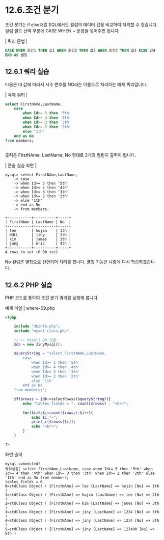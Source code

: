 # 12.6.조건 분기 
조건 분기는 if else처럼 SQL에서도 컬럼의 데이터 값을 비교하여 처리할 수 있습니다. 컬럼 필드 선택 부분에 CASE WHEN ~ 문장을 넣어주면 됩니다.  

| 쿼리 문법 | 
```sql
CASE WHEN 조건1 THEN 값1 WHEN 조건2 THEN 값2 WHEN 조건3 THEN 값3 ELSE 값4 
END AS 별칭 
```

## 12.6.1 쿼리 실습 
다음은 Id 값에 따라서 서수 번호를 NO라는 이름으로 처리하는 예제 쿼리입니다.  

| 예제 쿼리 | 
```sql
select FirstNAme,LastName, 
	case
		when Id>= 5 then '5th'
		when Id>= 4 then '4th'
		when Id>= 3 then '3th'
		when Id>= 2 then '2th'
		else '1th'
	end as No
from members;
 
```

출력은 FirstNAme, LastName, No 형태로 3개의 컬럼이 출력이 됩니다.  

| 콘솔 실습 화면 | 
```
mysql> select FirstNAme,LastName,
    -> case
    -> when Id>= 5 then '5th'
    -> when Id>= 4 then '4th'
    -> when Id>= 3 then '3th'
    -> when Id>= 2 then '2th'
    -> else '1th'
    -> end as No
    -> from members;

+-----------+----------+-----+
| FirstNAme | LastName | No  |
+-----------+----------+-----+
| lee       | hojin    | 1th |
| NULL      | jiny     | 2th |
| kim       | james    | 3th |
| jung      | eric     | 4th |
+-----------+----------+-----+
4 rows in set (0.00 sec)

```

No 컬럼은 별칭으로 선언되어 처리를 합니다. 별칭 기능은 나중에 다시 학습하겠습니다.  

## 12.6.2 PHP 실습 
PHP 코드를 통하여 조건 분기 쿼리를 실행해 봅니다.  

예제 파일 | where-09.php 
```php
<?php

	include "dbinfo.php";
	include "mysql.class.php";
 
	// ++ Mysqli DB 연결.
	$db = new JinyMysql();

    $queryString = "select FirstNAme,LastName, 
        case
            when Id>= 5 then '5th'
            when Id>= 4 then '4th'
            when Id>= 3 then '3th'
            when Id>= 2 then '2th'
            else '1th'
        end as No
    from members;";
    
	if($rowss = $db->selectRowss($queryString)){
		echo "tables fields = ". count($rowss) . "<br>";
 
		for($i=0;$i<count($rowss);$i++){
			echo $i."=";            
			print_r($rowss[$i]);
			echo "<br>";
		}
	}

?>

```

화면 출력  
```
mysql connected!
쿼리성공] select FirstNAme,LastName, case when Id>= 5 then '5th' when Id>= 4 then '4th' when Id>= 3 then '3th' when Id>= 2 then '2th' else '1th' end as No from members;
tables fields = 6
0=stdClass Object ( [FirstNAme] => lee [LastName] => hojin [No] => 1th )
1=stdClass Object ( [FirstNAme] => hojin [LastName] => lee [No] => 2th )
2=stdClass Object ( [FirstNAme] => kim [LastName] => james [No] => 3th )
3=stdClass Object ( [FirstNAme] => jiny [LastName] => 1234 [No] => 5th )
4=stdClass Object ( [FirstNAme] => jiny [LastName] => 1234 [No] => 5th )
5=stdClass Object ( [FirstNAme] => jiny [LastName] => 123400 [No] => 5th ) 

```